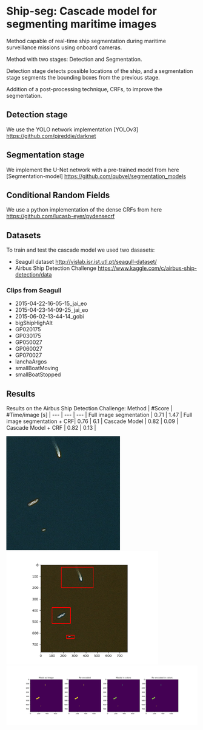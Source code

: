 # Ship-seg: Cascade model for segmenting maritime images
Method capable of real-time ship segmentation during maritime surveillance missions using onboard cameras.

Method with two stages: Detection and Segmentation.

Detection stage detects possible locations of the ship, and a segmentation stage segments the bounding boxes from the previous stage.

Addition of a post-processing technique, CRFs, to improve the segmentation.

## Detection stage
We use the YOLO network implementation [YOLOv3] https://github.com/pjreddie/darknet

## Segmentation stage
We implement the U-Net network with a pre-trained model from here [Segmentation-model] https://github.com/qubvel/segmentation_models 

## Conditional Random Fields
We use a python implementation of the dense CRFs from here https://github.com/lucasb-eyer/pydensecrf

## Datasets
To train and test the cascade model we used two dasasets:
- Seagull dataset http://vislab.isr.ist.utl.pt/seagull-dataset/
- Airbus Ship Detection Challenge https://www.kaggle.com/c/airbus-ship-detection/data 
### Clips from Seagull
- 2015-04-22-16-05-15_jai_eo
- 2015-04-23-14-09-25_jai_eo 
- 2015-06-02-13-44-14_gobi 
- bigShipHighAlt
- GP020175
- GP030175
- GP050027
- GP060027
- GP070027
- lanchaArgos
- smallBoatMoving
- smallBoatStopped

## Results
Results on the Airbus Ship Detection Challenge: 
Method | #Score | #Time/image [s] |
--- | --- | --- | 
Full image segmentation | 0.71 | 1.47 |
Full image segmentation + CRF| 0.76 | 6.1 |
Cascade Model | 0.82 | 0.09 |
Cascade Model + CRF | 0.82 | 0.13 |

<img src="https://github.com/Cpires97/Ship-seg/blob/main/segmentation/results/ex_1/00a3ab3cc.jpg" width="300" /> <img src="https://github.com/Cpires97/Ship-seg/blob/main/segmentation/results/ex_1/bb.png" width="400" />
<img src="https://github.com/Cpires97/Ship-seg/blob/main/segmentation/results/ex_1/Figure_2.png" width="700" />



